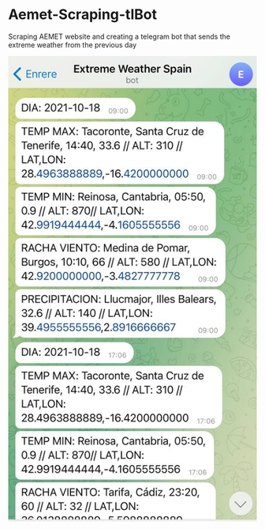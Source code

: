 # Aemet-Scraping-tlBot

Scraping AEMET website and creating a telegram bot that sends the extreme weather from the previous day

![alt text](bot_screenshot.jpg "Bot Screenshot")
